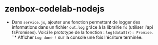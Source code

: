 # zenbox-codelab-nodejs

* Dans `service.js`, ajouter une fonction permettant de logger des informations dans un fichier `out.log` grâce à la librairie `fs` (utiliser l'api fsPromises). Voici le prototype de la fonction : `log(dataStr): Promise`.
¨* Afficher `Log done !` sur la console une fois l'écriture terminée. 

